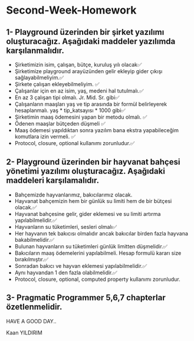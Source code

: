 # Second-Week-Homework

1- Playground üzerinden bir şirket yazılımı oluşturacağız. Aşağıdaki maddeler yazılımda karşılanmalıdır.
--

- Şirketimizin isim, çalışan, bütçe, kuruluş yılı olacak✅
- Şirketimize playground arayüzünden gelir ekleyip gider çıkışı sağlayabilmeliyim.✅
- Şirkete çalışan ekleyebilmeliyim. ✅
- Çalışanlar için en az isim, yaş, medeni hal tutulmalı.✅
- En az 3 çalışan tipi olmalı. Jr. Mid. Sr. gibi✅
- Çalışanların maaşları yaş ve tip arasında bir formül belirleyerek hesaplanmalı. yaş * tip_katsayısı * 1000 gibi✅
- Şirketimin maaş ödemesini yapan bir metodu olmalı. ✅
- Ödenen maaşlar bütçeden düşmeli ✅
- Maaş ödemesi yapıldıktan sonra yazılım bana ekstra yapabileceğim komutlara izin vermeli. ✅
- Protocol, closure, optional kullanımı zorunludur.✅
 

2- Playground üzerinden bir hayvanat bahçesi yönetimi yazılımı oluşturacağız. Aşağıdaki maddeleri karşılamalıdır.
--

- Bahçemizde hayvanlarımız, bakıcılarımız olacak.
- Hayvanat bahçemizin hem bir günlük su limiti hem de bir bütçesi olacak.✅
- Hayvanat bahçesine gelir, gider eklemesi ve su limiti artırma yapılabilmelidir.✅
- Hayvanların su tüketimleri, sesleri olmalı✅
- Her hayvanın tek bakıcısı olmalıdır ancak bakıcılar birden fazla hayvana bakabilmelidir.✅
- Bulunan hayvanların su tüketimleri günlük limitten düşmelidir.✅
- Bakıcıların maaş ödemelerini yapılabilmeli. Hesap formulü kararı size bırakılmıştır.✅
- Sonradan bakıcı ve hayvan eklemesi yapılabilmelidir.✅ 
- Aynı hayvandan 1 den fazla olabilmelidir.✅
- Protocol, closure, optional, computed property kullanımı zorunludur.

3- Pragmatic Programmer 5,6,7 chapterlar özetlenmelidir.
--
HAVE A GOOD DAY..

Kaan YILDIRIM
